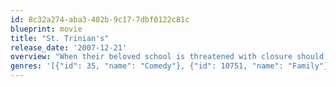 ```yaml
---
id: 8c32a274-aba3-402b-9c17-7dbf0122c81c
blueprint: movie
title: "St. Trinian's"
release_date: '2007-12-21'
overview: "When their beloved school is threatened with closure should the powers that be fail to raise the proper funds, the girls scheme to steal a priceless painting and use the profits to pull St. Trinian's out of the red."
genres: '[{"id": 35, "name": "Comedy"}, {"id": 10751, "name": "Family"}, {"id": 878, "name": "Science Fiction"}]'
---
```

